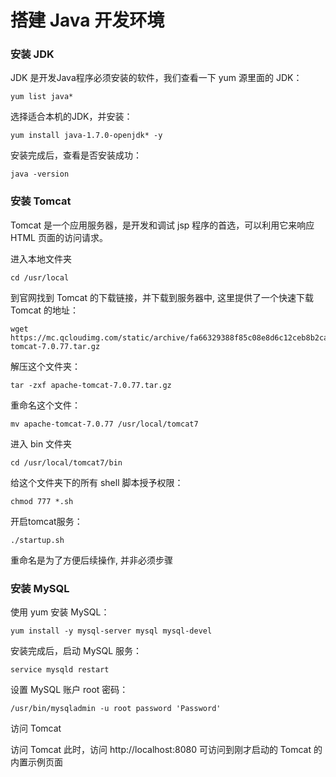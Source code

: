 # 搭建 Java 开发环境

### 安装 JDK
JDK 是开发Java程序必须安装的软件，我们查看一下 yum 源里面的 JDK：

    yum list java*
选择适合本机的JDK，并安装：

    yum install java-1.7.0-openjdk* -y
安装完成后，查看是否安装成功：

    java -version
### 安装 Tomcat
Tomcat 是一个应用服务器，是开发和调试 jsp 程序的首选，可以利用它来响应 HTML 页面的访问请求。

进入本地文件夹

    cd /usr/local
到官网找到 Tomcat 的下载链接，并下载到服务器中, 这里提供了一个快速下载 Tomcat 的地址：

    wget https://mc.qcloudimg.com/static/archive/fa66329388f85c08e8d6c12ceb8b2ca3/apache-tomcat-7.0.77.tar.gz
解压这个文件夹：

    tar -zxf apache-tomcat-7.0.77.tar.gz
重命名这个文件：

    mv apache-tomcat-7.0.77 /usr/local/tomcat7
进入 bin 文件夹

    cd /usr/local/tomcat7/bin
给这个文件夹下的所有 shell 脚本授予权限：

    chmod 777 *.sh
开启tomcat服务：

    ./startup.sh

重命名是为了方便后续操作, 并非必须步骤

### 安装 MySQL
使用 yum 安装 MySQL：

    yum install -y mysql-server mysql mysql-devel
安装完成后，启动 MySQL 服务：

    service mysqld restart
设置 MySQL 账户 root 密码：

    /usr/bin/mysqladmin -u root password 'Password'

访问 Tomcat


访问 Tomcat
此时，访问 http://localhost:8080 可访问到刚才启动的 Tomcat 的内置示例页面
